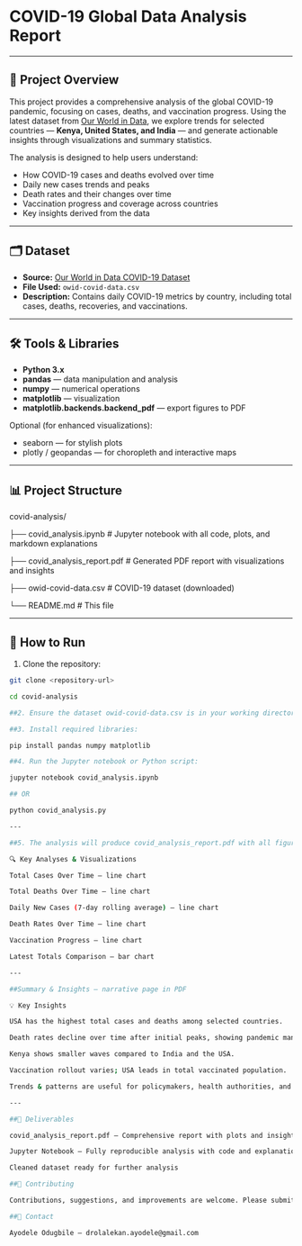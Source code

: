 # COVID-19 Global Data Analysis Report
---
## 🚀 Project Overview

This project provides a comprehensive analysis of the global COVID-19 pandemic, focusing on cases, deaths, and vaccination progress. Using the latest dataset from [Our World in Data](https://ourworldindata.org/covid-cases), we explore trends for selected countries — **Kenya, United States, and India** — and generate actionable insights through visualizations and summary statistics.

The analysis is designed to help users understand:
- How COVID-19 cases and deaths evolved over time  
- Daily new cases trends and peaks  
- Death rates and their changes over time  
- Vaccination progress and coverage across countries  
- Key insights derived from the data  

---

## 🗂️ Dataset

- **Source:** [Our World in Data COVID-19 Dataset](https://github.com/owid/covid-19-data/tree/master/public/data)  
- **File Used:** `owid-covid-data.csv`  
- **Description:** Contains daily COVID-19 metrics by country, including total cases, deaths, recoveries, and vaccinations.

---

## 🛠️ Tools & Libraries

- **Python 3.x**  
- **pandas** — data manipulation and analysis  
- **numpy** — numerical operations  
- **matplotlib** — visualization  
- **matplotlib.backends.backend_pdf** — export figures to PDF  

Optional (for enhanced visualizations):
- seaborn — for stylish plots  
- plotly / geopandas — for choropleth and interactive maps  

---

## 📊 Project Structure

covid-analysis/

├── covid_analysis.ipynb # Jupyter notebook with all code, plots, and markdown explanations

├── covid_analysis_report.pdf # Generated PDF report with visualizations and insights

├── owid-covid-data.csv # COVID-19 dataset (downloaded)

└── README.md # This file


---

## 📝 How to Run

1. Clone the repository:

```bash
git clone <repository-url>

cd covid-analysis

##2. Ensure the dataset owid-covid-data.csv is in your working directory.

##3. Install required libraries:

pip install pandas numpy matplotlib

##4. Run the Jupyter notebook or Python script:

jupyter notebook covid_analysis.ipynb

## OR

python covid_analysis.py

---

##5. The analysis will produce covid_analysis_report.pdf with all figures and key insights.

🔍 Key Analyses & Visualizations

Total Cases Over Time — line chart

Total Deaths Over Time — line chart

Daily New Cases (7-day rolling average) — line chart

Death Rates Over Time — line chart

Vaccination Progress — line chart

Latest Totals Comparison — bar chart

---

##Summary & Insights — narrative page in PDF

💡 Key Insights

USA has the highest total cases and deaths among selected countries.

Death rates decline over time after initial peaks, showing pandemic management progress.

Kenya shows smaller waves compared to India and the USA.

Vaccination rollout varies; USA leads in total vaccinated population.

Trends & patterns are useful for policymakers, health authorities, and the general public to monitor and respond to COVID-19 developments.

---

##📄 Deliverables

covid_analysis_report.pdf — Comprehensive report with plots and insights

Jupyter Notebook — Fully reproducible analysis with code and explanations

Cleaned dataset ready for further analysis

##🌟 Contributing

Contributions, suggestions, and improvements are welcome. Please submit a pull request or open an issue for discussion.

##📧 Contact

Ayodele Odugbile — drolalekan.ayodele@gmail.com
